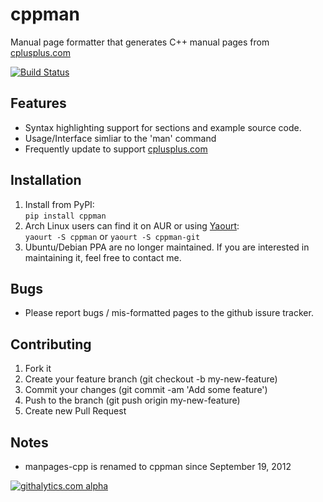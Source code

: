 # cppman
Manual page formatter that generates C++ manual pages from [cplusplus.com](http://cplusplus.com/)

[![Build Status](https://travis-ci.org/aitjcize/cppman.png?branch=master)](https://travis-ci.org/aitjcize/cppman)

## Features
* Syntax highlighting support for sections and example source code.
* Usage/Interface simliar to the 'man' command
* Frequently update to support [cplusplus.com](http://cplusplus.com/)

## Installation
1. Install from PyPI:  
`pip install cppman`
2. Arch Linux users can find it on AUR or using [Yaourt](https://wiki.archlinux.org/index.php/Yaourt):  
`yaourt -S cppman` or `yaourt -S cppman-git`
3. Ubuntu/Debian PPA are no longer maintained. If you are interested in maintaining it, feel free to contact me.

## Bugs
* Please report bugs / mis-formatted pages to the github issure tracker.

## Contributing
1. Fork it
2. Create your feature branch (git checkout -b my-new-feature)
3. Commit your changes (git commit -am 'Add some feature')
4. Push to the branch (git push origin my-new-feature)
5. Create new Pull Request

## Notes
* manpages-cpp is renamed to cppman since September 19, 2012

[![githalytics.com alpha](https://cruel-carlota.pagodabox.com/d590c9d5f4c2a6dcbaea67a1286d7302 "githalytics.com")](http://githalytics.com/aitjcize/cppman)
